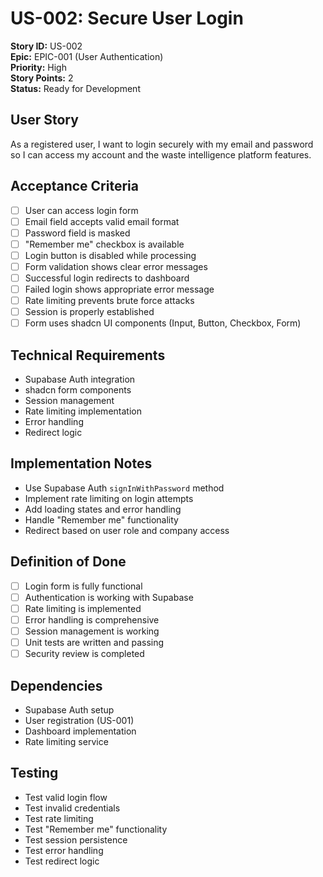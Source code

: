 # US-002: Secure User Login
**Story ID:** US-002  
**Epic:** EPIC-001 (User Authentication)  
**Priority:** High  
**Story Points:** 2  
**Status:** Ready for Development

## User Story
As a registered user, I want to login securely with my email and password so I can access my account and the waste intelligence platform features.

## Acceptance Criteria
- [ ] User can access login form
- [ ] Email field accepts valid email format
- [ ] Password field is masked
- [ ] "Remember me" checkbox is available
- [ ] Login button is disabled while processing
- [ ] Form validation shows clear error messages
- [ ] Successful login redirects to dashboard
- [ ] Failed login shows appropriate error message
- [ ] Rate limiting prevents brute force attacks
- [ ] Session is properly established
- [ ] Form uses shadcn UI components (Input, Button, Checkbox, Form)

## Technical Requirements
- Supabase Auth integration
- shadcn form components
- Session management
- Rate limiting implementation
- Error handling
- Redirect logic

## Implementation Notes
- Use Supabase Auth `signInWithPassword` method
- Implement rate limiting on login attempts
- Add loading states and error handling
- Handle "Remember me" functionality
- Redirect based on user role and company access

## Definition of Done
- [ ] Login form is fully functional
- [ ] Authentication is working with Supabase
- [ ] Rate limiting is implemented
- [ ] Error handling is comprehensive
- [ ] Session management is working
- [ ] Unit tests are written and passing
- [ ] Security review is completed

## Dependencies
- Supabase Auth setup
- User registration (US-001)
- Dashboard implementation
- Rate limiting service

## Testing
- Test valid login flow
- Test invalid credentials
- Test rate limiting
- Test "Remember me" functionality
- Test session persistence
- Test error handling
- Test redirect logic
